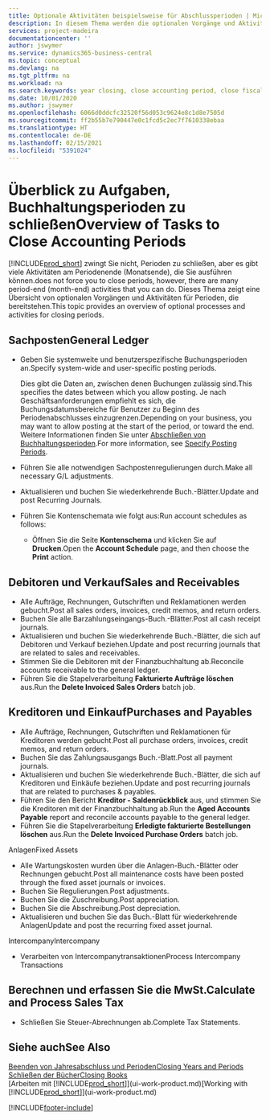 ```yaml
---
title: Optionale Aktivitäten beispielsweise für Abschlussperioden | Microsoft Docs
description: In diesem Thema werden die optionalen Vorgänge und Aktivitäten Abschlussbuchhaltungsperioden in  Business Central dargelegt.
services: project-madeira
documentationcenter: ''
author: jswymer
ms.service: dynamics365-business-central
ms.topic: conceptual
ms.devlang: na
ms.tgt_pltfrm: na
ms.workload: na
ms.search.keywords: year closing, close accounting period, close fiscal year, aging, creditor payments, vendor payments
ms.date: 10/01/2020
ms.author: jswymer
ms.openlocfilehash: 6066d0ddcfc32520f56d053c9624e8c1d8e7505d
ms.sourcegitcommit: ff2b55b7e790447e0c1fcd5c2ec7f7610338ebaa
ms.translationtype: HT
ms.contentlocale: de-DE
ms.lasthandoff: 02/15/2021
ms.locfileid: "5391024"
---
```

# <a name="overview-of-tasks-to-close-accounting-periods"></a><span data-ttu-id="9aa21-103">Überblick zu Aufgaben, Buchhaltungsperioden zu schließen</span><span class="sxs-lookup"><span data-stu-id="9aa21-103">Overview of Tasks to Close Accounting Periods</span></span>
[!INCLUDE[prod_short](includes/prod_short.md)] <span data-ttu-id="9aa21-104">zwingt Sie nicht, Perioden zu schließen, aber es gibt viele Aktivitäten am Periodenende (Monatsende), die Sie ausführen können.</span><span class="sxs-lookup"><span data-stu-id="9aa21-104">does not force you to close periods, however, there are many period-end (month-end) activities that you can do.</span></span> <span data-ttu-id="9aa21-105">Dieses Thema zeigt eine Übersicht von optionalen Vorgängen und Aktivitäten für Perioden, die bereitstehen.</span><span class="sxs-lookup"><span data-stu-id="9aa21-105">This topic provides an overview of optional processes and activities for closing periods.</span></span>  

## <a name="general-ledger"></a><span data-ttu-id="9aa21-106">Sachposten</span><span class="sxs-lookup"><span data-stu-id="9aa21-106">General Ledger</span></span>
* <span data-ttu-id="9aa21-107">Geben Sie systemweite und benutzerspezifische Buchungsperioden an.</span><span class="sxs-lookup"><span data-stu-id="9aa21-107">Specify system-wide and user-specific posting periods.</span></span>  

    <span data-ttu-id="9aa21-108">Dies gibt die Daten an, zwischen denen Buchungen zulässig sind.</span><span class="sxs-lookup"><span data-stu-id="9aa21-108">This specifies the dates between which you allow posting.</span></span> <span data-ttu-id="9aa21-109">Je nach Geschäftsanforderungen empfiehlt es sich, die Buchungsdatumsbereiche für Benutzer zu Beginn des Periodenabschlusses einzugrenzen.</span><span class="sxs-lookup"><span data-stu-id="9aa21-109">Depending on your business, you may want to allow posting at the start of the period, or toward the end.</span></span> <span data-ttu-id="9aa21-110">Weitere Informationen finden Sie unter [Abschließen von Buchhaltungsperioden](finance-how-specify-posting-periods.md).</span><span class="sxs-lookup"><span data-stu-id="9aa21-110">For more information, see [Specify Posting Periods](finance-how-specify-posting-periods.md).</span></span>  
* <span data-ttu-id="9aa21-111">Führen Sie alle notwendigen Sachpostenregulierungen durch.</span><span class="sxs-lookup"><span data-stu-id="9aa21-111">Make all necessary G/L adjustments.</span></span>  
* <span data-ttu-id="9aa21-112">Aktualisieren und buchen Sie wiederkehrende Buch.-Blätter.</span><span class="sxs-lookup"><span data-stu-id="9aa21-112">Update and post Recurring Journals.</span></span>  
  <!--* Process Consolidations-->
* <span data-ttu-id="9aa21-113">Führen Sie Kontenschemata wie folgt aus:</span><span class="sxs-lookup"><span data-stu-id="9aa21-113">Run account schedules as follows:</span></span>  
  * <span data-ttu-id="9aa21-114">Öffnen Sie die Seite **Kontenschema** und klicken Sie auf **Drucken**.</span><span class="sxs-lookup"><span data-stu-id="9aa21-114">Open the **Account Schedule** page, and then choose the **Print** action.</span></span>  

## <a name="sales-and-receivables"></a><span data-ttu-id="9aa21-115">Debitoren und Verkauf</span><span class="sxs-lookup"><span data-stu-id="9aa21-115">Sales and Receivables</span></span>
* <span data-ttu-id="9aa21-116">Alle Aufträge, Rechnungen, Gutschriften und Reklamationen werden gebucht.</span><span class="sxs-lookup"><span data-stu-id="9aa21-116">Post all sales orders, invoices, credit memos, and return orders.</span></span>  
* <span data-ttu-id="9aa21-117">Buchen Sie alle Barzahlungseingangs-Buch.-Blätter.</span><span class="sxs-lookup"><span data-stu-id="9aa21-117">Post all cash receipt journals.</span></span>  
* <span data-ttu-id="9aa21-118">Aktualisieren und buchen Sie wiederkehrende Buch.-Blätter, die sich auf Debitoren und Verkauf beziehen.</span><span class="sxs-lookup"><span data-stu-id="9aa21-118">Update and post recurring journals that are related to sales and receivables.</span></span>  
* <span data-ttu-id="9aa21-119">Stimmen Sie die Debitoren mit der Finanzbuchhaltung ab.</span><span class="sxs-lookup"><span data-stu-id="9aa21-119">Reconcile accounts receivable to the general ledger.</span></span>  
* <span data-ttu-id="9aa21-120">Führen Sie die Stapelverarbeitung **Fakturierte Aufträge löschen** aus.</span><span class="sxs-lookup"><span data-stu-id="9aa21-120">Run the **Delete Invoiced Sales Orders** batch job.</span></span>  

## <a name="purchases-and-payables"></a><span data-ttu-id="9aa21-121">Kreditoren und Einkauf</span><span class="sxs-lookup"><span data-stu-id="9aa21-121">Purchases and Payables</span></span>
* <span data-ttu-id="9aa21-122">Alle Aufträge, Rechnungen, Gutschriften und Reklamationen für Kreditoren werden gebucht.</span><span class="sxs-lookup"><span data-stu-id="9aa21-122">Post all purchase orders, invoices, credit memos, and return orders.</span></span>  
* <span data-ttu-id="9aa21-123">Buchen Sie das Zahlungsausgangs Buch.-Blatt.</span><span class="sxs-lookup"><span data-stu-id="9aa21-123">Post all payment journals.</span></span>  
* <span data-ttu-id="9aa21-124">Aktualisieren und buchen Sie wiederkehrende Buch.-Blätter, die sich auf Kreditoren und Einkäufe beziehen.</span><span class="sxs-lookup"><span data-stu-id="9aa21-124">Update and post recurring journals that are related to purchases & payables.</span></span>  
* <span data-ttu-id="9aa21-125">Führen Sie den Bericht **Kreditor - Saldenrückblick** aus, und stimmen Sie die Kreditoren mit der Finanzbuchhaltung ab.</span><span class="sxs-lookup"><span data-stu-id="9aa21-125">Run the **Aged Accounts Payable** report and reconcile accounts payable to the general ledger.</span></span>  
* <span data-ttu-id="9aa21-126">Führen Sie die Stapelverarbeitung **Erledigte fakturierte Bestellungen löschen** aus.</span><span class="sxs-lookup"><span data-stu-id="9aa21-126">Run the **Delete Invoiced Purchase Orders** batch job.</span></span>  

<span data-ttu-id="9aa21-127">Anlagen</span><span class="sxs-lookup"><span data-stu-id="9aa21-127">Fixed Assets</span></span>
* <span data-ttu-id="9aa21-128">Alle Wartungskosten wurden über die Anlagen-Buch.-Blätter oder Rechnungen gebucht.</span><span class="sxs-lookup"><span data-stu-id="9aa21-128">Post all maintenance costs have been posted through the fixed asset journals or invoices.</span></span>
* <span data-ttu-id="9aa21-129">Buchen Sie Regulierungen.</span><span class="sxs-lookup"><span data-stu-id="9aa21-129">Post adjustments.</span></span>
* <span data-ttu-id="9aa21-130">Buchen Sie die Zuschreibung.</span><span class="sxs-lookup"><span data-stu-id="9aa21-130">Post appreciation.</span></span>
* <span data-ttu-id="9aa21-131">Buchen Sie die Abschreibung.</span><span class="sxs-lookup"><span data-stu-id="9aa21-131">Post depreciation.</span></span>
* <span data-ttu-id="9aa21-132">Aktualisieren und buchen Sie das Buch.-Blatt für wiederkehrende Anlagen</span><span class="sxs-lookup"><span data-stu-id="9aa21-132">Update and post the recurring fixed asset journal.</span></span>

<span data-ttu-id="9aa21-133">Intercompany</span><span class="sxs-lookup"><span data-stu-id="9aa21-133">Intercompany</span></span>
* <span data-ttu-id="9aa21-134">Verarbeiten von Intercompanytransaktionen</span><span class="sxs-lookup"><span data-stu-id="9aa21-134">Process Intercompany Transactions</span></span>

## <a name="calculate-and-process-sales-tax"></a><span data-ttu-id="9aa21-135">Berechnen und erfassen Sie die MwSt.</span><span class="sxs-lookup"><span data-stu-id="9aa21-135">Calculate and Process Sales Tax</span></span>
* <span data-ttu-id="9aa21-136">Schließen Sie Steuer-Abrechnungen ab.</span><span class="sxs-lookup"><span data-stu-id="9aa21-136">Complete Tax Statements.</span></span>  

## <a name="see-also"></a><span data-ttu-id="9aa21-137">Siehe auch</span><span class="sxs-lookup"><span data-stu-id="9aa21-137">See Also</span></span>
[<span data-ttu-id="9aa21-138">Beenden von Jahresabschluss und Perioden</span><span class="sxs-lookup"><span data-stu-id="9aa21-138">Closing Years and Periods</span></span>](year-close-years-periods.md)  
[<span data-ttu-id="9aa21-139">Schließen der Bücher</span><span class="sxs-lookup"><span data-stu-id="9aa21-139">Closing Books</span></span>](year-close-books.md)  
<span data-ttu-id="9aa21-140">[Arbeiten mit [!INCLUDE[prod_short](includes/prod_short.md)]](ui-work-product.md)</span><span class="sxs-lookup"><span data-stu-id="9aa21-140">[Working with [!INCLUDE[prod_short](includes/prod_short.md)]](ui-work-product.md)</span></span>


[!INCLUDE[footer-include](includes/footer-banner.md)]